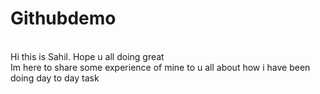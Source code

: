 # Githubdemo 
<br>
Hi this is Sahil. Hope u all doing great 
<br>Im here to share some experience of mine to u all about how i have been doing day to day task 
